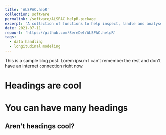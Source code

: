 ```yaml
---
title: 'ALSPAC.hepR'
collection: software
permalink: /software/ALSPAC.helpR-package
excerpt: 'A collection of functions to help inspect, handle and analyse ALSPAC datasets.'
date: 2021-07-11
repourl: 'https://github.com/SereDef/ALSPAC.helpR'
tags:
  - data handling
  - longitudinal modeling
---
```


This is a sample blog post. Lorem ipsum I can't remember the rest and don't have an internet connection right now.

Headings are cool
======

You can have many headings
======

Aren't headings cool?
------